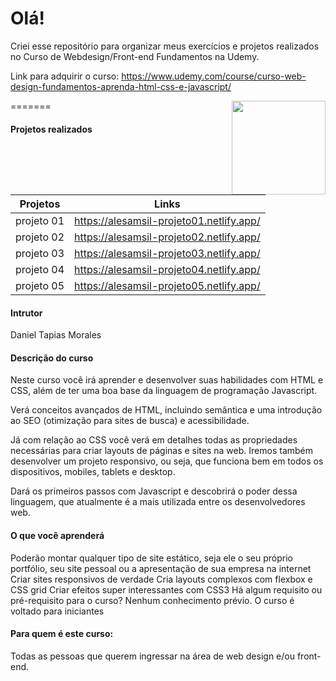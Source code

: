 # Olá! 

Criei esse repositório para organizar meus exercícios e projetos realizados no Curso de Webdesign/Front-end Fundamentos na Udemy. 


Link para adquirir o curso: https://www.udemy.com/course/curso-web-design-fundamentos-aprenda-html-css-e-javascript/


<a href="url"><img src="https://www.udemy.com/staticx/udemy/images/v7/logo-udemy.svg" align="right" height="150" width="150" ></a>


=======
#### Projetos realizados 

| Projetos |Links|
|---|---|
| projeto 01 |https://alesamsil-projeto01.netlify.app/|
| projeto 02 |https://alesamsil-projeto02.netlify.app/|
| projeto 03 |https://alesamsil-projeto03.netlify.app/|
| projeto 04 |https://alesamsil-projeto04.netlify.app/|
| projeto 05 |https://alesamsil-projeto05.netlify.app/|

#### Intrutor 
Daniel Tapias Morales

#### Descrição do curso
Neste curso você irá aprender e desenvolver suas habilidades com HTML e CSS, além de ter uma boa base da linguagem de programação Javascript.

Verá conceitos avançados de HTML, incluindo semântica e uma introdução ao SEO (otimização para sites de busca) e acessibilidade.

Já com relação ao CSS você verá em detalhes todas as propriedades necessárias para criar layouts de páginas e sites na web. Iremos também desenvolver um projeto responsivo, ou seja, que funciona bem em todos os dispositivos, mobiles, tablets e desktop.

Dará os primeiros passos com Javascript e descobrirá o poder dessa linguagem, que atualmente é a mais utilizada entre os desenvolvedores web.

#### O que você aprenderá
Poderão montar qualquer tipo de site estático, seja ele o seu próprio portfólio, seu site pessoal ou a apresentação de sua empresa na internet
Criar sites responsivos de verdade
Cria layouts complexos com flexbox e CSS grid
Criar efeitos super interessantes com CSS3
Há algum requisito ou pré-requisito para o curso?
Nenhum conhecimento prévio. O curso é voltado para iniciantes


#### Para quem é este curso:
Todas as pessoas que querem ingressar na área de web design e/ou front-end.
